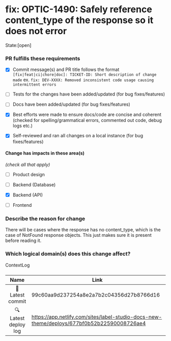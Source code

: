# fix: OPTIC-1490: Safely reference content_type of the response so it does not error 
State:[open]
### PR fulfills these requirements
- [X] Commit message(s) and PR title follows the format `[fix|feat|ci|chore|doc]: TICKET-ID: Short description of change made` ex. `fix: DEV-XXXX: Removed inconsistent code usage causing intermittent errors`
- [ ] Tests for the changes have been added/updated (for bug fixes/features)
- [ ] Docs have been added/updated (for bug fixes/features)
- [X] Best efforts were made to ensure docs/code are concise and coherent (checked for spelling/grammatical errors, commented out code, debug logs etc.)
- [X] Self-reviewed and ran all changes on a local instance (for bug fixes/features)



#### Change has impacts in these area(s)
_(check all that apply)_
- [ ] Product design
- [ ] Backend (Database)
- [X] Backend (API)
- [ ] Frontend



### Describe the reason for change
There will be cases where the response has no content_type, which is the case of NotFound response objects. This just makes sure it is present before reading it.



### Which logical domain(s) does this change affect?
ContextLog

### 


|  Name | Link |
|:-:|------------------------|
|<span aria-hidden="true">🔨</span> Latest commit | 99c60aa9d237254a8e2a7b2c04356d27b8766d16 |
|<span aria-hidden="true">🔍</span> Latest deploy log | https://app.netlify.com/sites/label-studio-docs-new-theme/deploys/677bf0b52b22590008726ae4 |